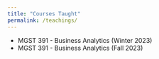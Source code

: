 ```yaml
---
title: "Courses Taught"
permalink: /teachings/
---
```


- MGST 391 - Business Analytics (Winter 2023)
- MGST 391 - Business Analytics (Fall 2023)